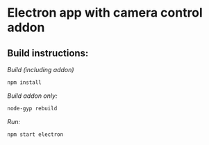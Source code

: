 # Electron app with camera control addon

## Build instructions: ##

*Build (including addon)*
```bash
npm install
```

*Build addon only:*
```bash
node-gyp rebuild
```

*Run:*
```bash
npm start electron
```